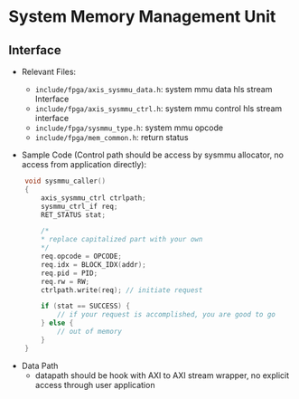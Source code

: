 # System Memory Management Unit

## Interface

- Relevant Files:
  - `include/fpga/axis_sysmmu_data.h`: system mmu data hls stream Interface
  - `include/fpga/axis_sysmmu_ctrl.h`: system mmu control hls stream interface
  - `include/fpga/sysmmu_type.h`: system mmu opcode
  - `include/fpga/mem_common.h`: return status


- Sample Code (Control path should be access by sysmmu allocator, no access from application directly):
```c++
    void sysmmu_caller()
    {
        axis_sysmmu_ctrl ctrlpath;
        sysmmu_ctrl_if req;
        RET_STATUS stat;

        /*
        * replace capitalized part with your own
        */
        req.opcode = OPCODE;
        req.idx = BLOCK_IDX(addr);
        req.pid = PID;
        req.rw = RW;
        ctrlpath.write(req); // initiate request

        if (stat == SUCCESS) {
            // if your request is accomplished, you are good to go
        } else {
            // out of memory
        }
    }

```

- Data Path
  - datapath should be hook with AXI to AXI stream wrapper, no explicit access through user application
